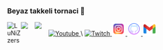 ### Beyaz takkeli tornaci 👋
<a href="https://youtube.com/candeger">
  <img alt="Youtube" height="32" width="32" src="https://raw.githubusercontent.com/peterthehan/peterthehan/master/assets/youtube.svg">
</a> \
<a href="https://twitch.tv/lunizz">
  <img alt="Twitch" height="32" width="32" src="https://raw.githubusercontent.com/peterthehan/peterthehan/master/assets/twitch.svg">
</a> <a href="https://discord.gg/HfzmfHX">
  <img align="left" alt="LuNiZzers" width="32" src="https://raw.githubusercontent.com/peterthehan/peterthehan/master/assets/discord.svg" />
</a> <a href="https://instagram.com/candeger">
  <img alt="instagram" height="32" width="32" src="instagram.svg">
</a> <a href="https://twitter.com/CanDeger">
  <img align="left" width="32" src="https://raw.githubusercontent.com/peterthehan/peterthehan/master/assets/twitter.svg" />
</a> <a href="https://github.com/lunizz">
  <img alt="github" height="32" width="32" src="github.svg">
</a> <a href="https://www.linkedin.com/in/CanDeger/">
  <img align="left" width="32" src="https://raw.githubusercontent.com/peterthehan/peterthehan/master/assets/linkedin.svg" />
</a> <mailto="lunizz@pm.me">
  <img alt="mail me" height="32" width="32" src="gmail.svg">
</a>

<!--
**LuNiZz/lunizz** is a ✨ _special_ ✨ repository because its `README.md` (this file) appears on your GitHub profile.

Here are some ideas to get you started:

- 🔭 I’m currently working on ...
- 🌱 I’m currently learning ...
- 👯 I’m looking to collaborate on ...
- 🤔 I’m looking for help with ...
- 💬 Ask me about ...
- 📫 How to reach me: ...
- 😄 Pronouns: ...
- ⚡ Fun fact: ...
-->
